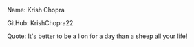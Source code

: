 Name: Krish Chopra

GitHub: KrishChopra22

Quote: It's better to be a lion for a day than a sheep all your life!
